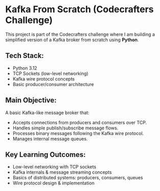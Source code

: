# Kafka From Scratch (Codecrafters Challenge)

This project is part of the Codecrafters challenge where I am building a simplified version of a Kafka broker from scratch using **Python**.

##  Tech Stack:

- Python 3.12
- TCP Sockets (low-level networking)
- Kafka wire protocol concepts
- Basic producer/consumer architecture

##  Main Objective:

A basic Kafka-like message broker that:
- Accepts connections from producers and consumers over TCP.
- Handles simple publish/subscribe message flows.
- Processes binary messages following the Kafka wire protocol.
- Manages internal message queues.

##  Key Learning Outcomes:

- Low-level networking with TCP sockets
- Kafka internals & message streaming concepts
- Basics of distributed systems: producers, consumers, queues
- Wire protocol design & implementation


